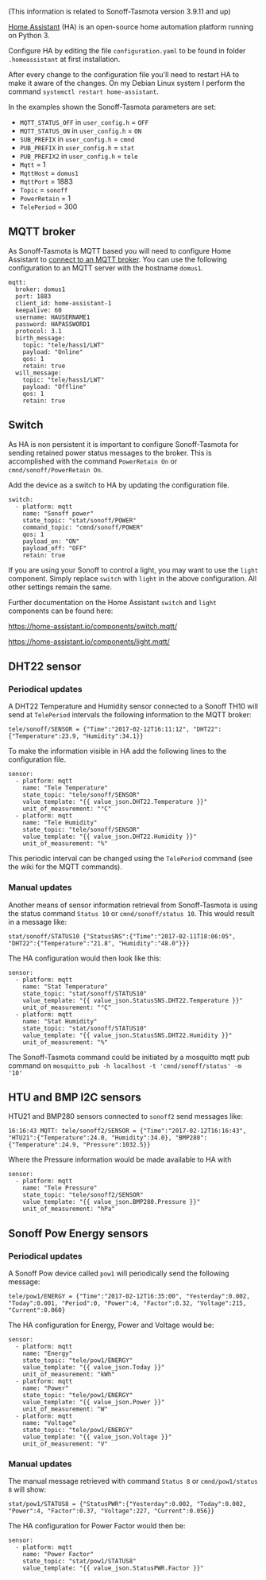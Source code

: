 (This information is related to Sonoff-Tasmota version 3.9.11 and up)

[Home Assistant](https://home-assistant.io/) (HA) is an open-source home automation platform running on Python 3.

Configure HA by editing the file ``configuration.yaml`` to be found in folder ``.homeassistant`` at first installation.

After every change to the configuration file you'll need to restart HA to make it aware of the changes. On my Debian Linux system I perform the command ``systemctl restart home-assistant``.

In the examples shown the Sonoff-Tasmota parameters are set:
- ``MQTT_STATUS_OFF`` in ``user_config.h`` = ``OFF``
- ``MQTT_STATUS_ON`` in ``user_config.h`` = ``ON``
- ``SUB_PREFIX`` in ``user_config.h`` = ``cmnd``
- ``PUB_PREFIX`` in ``user_config.h`` = ``stat``
- ``PUB_PREFIX2`` in ``user_config.h`` = ``tele``
- ``Mqtt`` = 1
- ``MqttHost`` = ``domus1``
- ``MqttPort`` = 1883
- ``Topic`` = ``sonoff``
- ``PowerRetain`` = 1
- ``TelePeriod`` = 300

## MQTT broker

As Sonoff-Tasmota is MQTT based you will need to configure Home Assistant to [connect to an MQTT broker](https://home-assistant.io/components/mqtt/). You can use the following configuration to an MQTT server with the hostname ``domus1``.
```
mqtt:
  broker: domus1
  port: 1883
  client_id: home-assistant-1
  keepalive: 60
  username: HAUSERNAME1
  password: HAPASSWORD1
  protocol: 3.1
  birth_message:
    topic: "tele/hass1/LWT"
    payload: "Online"
    qos: 1
    retain: true
  will_message:
    topic: "tele/hass1/LWT"
    payload: "Offline"
    qos: 1
    retain: true
```

## Switch

As HA is non persistent it is important to configure Sonoff-Tasmota for sending retained power status messages to the broker. This is accomplished with the command ``PowerRetain On`` or ``cmnd/sonoff/PowerRetain On``.

Add the device as a switch to HA by updating the configuration file.
```
switch:
  - platform: mqtt
    name: "Sonoff power"
    state_topic: "stat/sonoff/POWER"
    command_topic: "cmnd/sonoff/POWER"
    qos: 1
    payload_on: "ON"
    payload_off: "OFF"
    retain: true
```
If you are using your Sonoff to control a light, you may want to use the `light` component. Simply replace `switch` with `light` in the above configuration. All other settings remain the same.

Further documentation on the Home Assistant `switch` and `light` components can be found here:

https://home-assistant.io/components/switch.mqtt/

https://home-assistant.io/components/light.mqtt/

## DHT22 sensor

### Periodical updates

A DHT22 Temperature and Humidity sensor connected to a Sonoff TH10 will send at ``TelePeriod`` intervals the following information to the MQTT broker:
```
tele/sonoff/SENSOR = {"Time":"2017-02-12T16:11:12", "DHT22":{"Temperature":23.9, "Humidity":34.1}}
```
To make the information visible in HA add the following lines to the configuration file.
```
sensor:
  - platform: mqtt
    name: "Tele Temperature"
    state_topic: "tele/sonoff/SENSOR"
    value_template: "{{ value_json.DHT22.Temperature }}"
    unit_of_measurement: "°C"
  - platform: mqtt
    name: "Tele Humidity"
    state_topic: "tele/sonoff/SENSOR"
    value_template: "{{ value_json.DHT22.Humidity }}"
    unit_of_measurement: "%"
```
This periodic interval can be changed using the ``TelePeriod`` command (see the wiki for the MQTT commands).

### Manual updates

Another means of sensor information retrieval from Sonoff-Tasmota is using the status command ``Status 10`` or ``cmnd/sonoff/status 10``. This would result in a message like:
```
stat/sonoff/STATUS10 {"StatusSNS":{"Time":"2017-02-11T18:06:05", "DHT22":{"Temperature":"21.8", "Humidity":"48.0"}}}
```
The HA configuration would then look like this:
```
sensor:
  - platform: mqtt
    name: "Stat Temperature"
    state_topic: "stat/sonoff/STATUS10"
    value_template: "{{ value_json.StatusSNS.DHT22.Temperature }}"
    unit_of_measurement: "°C"
  - platform: mqtt
    name: "Stat Humidity"
    state_topic: "stat/sonoff/STATUS10"
    value_template: "{{ value_json.StatusSNS.DHT22.Humidity }}"
    unit_of_measurement: "%"
```
The Sonoff-Tasmota command could be initiated by a mosquitto mqtt pub command on ``mosquitto_pub -h localhost -t 'cmnd/sonoff/status' -m '10'``

## HTU and BMP I2C sensors

HTU21 and BMP280 sensors connected to ``sonoff2`` send messages like:
```
16:16:43 MQTT: tele/sonoff2/SENSOR = {"Time":"2017-02-12T16:16:43", "HTU21":{"Temperature":24.0, "Humidity":34.0}, "BMP280":{"Temperature":24.9, "Pressure":1032.5}}
```
Where the Pressure information would be made available to HA with
```
sensor:
  - platform: mqtt
    name: "Tele Pressure"
    state_topic: "tele/sonoff2/SENSOR"
    value_template: "{{ value_json.BMP280.Pressure }}"
    unit_of_measurement: "hPa"
```

## Sonoff Pow Energy sensors

### Periodical updates

A Sonoff Pow device called ``pow1`` will periodically send the following message:
```
tele/pow1/ENERGY = {"Time":"2017-02-12T16:35:00", "Yesterday":0.002, "Today":0.001, "Period":0, "Power":4, "Factor":0.32, "Voltage":215, "Current":0.060}
```
The HA configuration for Energy, Power and Voltage would be:
```
sensor:
  - platform: mqtt
    name: "Energy"
    state_topic: "tele/pow1/ENERGY"
    value_template: "{{ value_json.Today }}"
    unit_of_measurement: "kWh"
  - platform: mqtt
    name: "Power"
    state_topic: "tele/pow1/ENERGY"
    value_template: "{{ value_json.Power }}"
    unit_of_measurement: "W"
  - platform: mqtt
    name: "Voltage"
    state_topic: "tele/pow1/ENERGY"
    value_template: "{{ value_json.Voltage }}"
    unit_of_measurement: "V"
```

### Manual updates

The manual message retrieved with command ``Status 8`` or ``cmnd/pow1/status 8`` will show:
```
stat/pow1/STATUS8 = {"StatusPWR":{"Yesterday":0.002, "Today":0.002, "Power":4, "Factor":0.37, "Voltage":227, "Current":0.056}}
```
The HA configuration for Power Factor would then be:
```
sensor:
  - platform: mqtt
    name: "Power Factor"
    state_topic: "stat/pow1/STATUS8"
    value_template: "{{ value_json.StatusPWR.Factor }}"
```